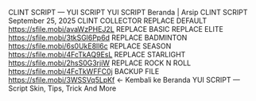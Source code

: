 CLINT SCRIPT — YUI SCRIPT
YUI SCRIPT
Beranda
|
Arsip
CLINT SCRIPT
September 25, 2025
CLINT COLLECTOR
REPLACE DEFAULT
https://sfile.mobi/avaWzPHEJ2L
REPLACE BASIC
REPLACE ELITE
https://sfile.mobi/3tkSGl6Pp6d
REPLACE BADMINTON
https://sfile.mobi/6s0UkE8ll6c
REPLACE SEASON
https://sfile.mobi/4FcTkAQ9EsL
REPLACE STARLIGHT
https://sfile.mobi/2hsS0G3rjiW
REPLACE ROCK N ROLL
https://sfile.mobi/4FcTkWFFC0j
BACKUP FILE
https://sfile.mobi/3WSSVq5LpKf
← Kembali ke Beranda
YUI SCRIPT — Script Skin, Tips, Trick And More